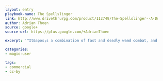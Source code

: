 ```yaml
---
layout: entry
playbook-name: The Spellslinger
link: http://www.drivethrurpg.com/product/112749/The-Spellslinger--A-Dungeon-World-Playbook
author: Adrian Thoen
source: google+
source-url: https://plus.google.com/+AdrianThoen

excerpt: '"It&apos;s a combination of fast and deadly wand combat, and wild west lone gunman antics."'

categories:
- magic-user

tags:
- commercial
- cc-by
---
```

